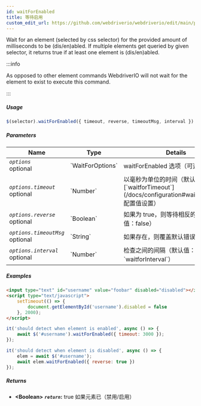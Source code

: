 ```yaml
---
id: waitForEnabled
title: 等待启用
custom_edit_url: https://github.com/webdriverio/webdriverio/edit/main/packages/webdriverio/src/commands/element/waitForEnabled.ts
---
```


Wait for an element (selected by css selector) for the provided amount of
milliseconds to be (dis/en)abled. If multiple elements get queried by given
selector, it returns true if at least one element is (dis/en)abled.

:::info

As opposed to other element commands WebdriverIO will not wait for the element
to exist to execute this command.

:::

##### Usage

```js
$(selector).waitForEnabled({ timeout, reverse, timeoutMsg, interval })
```

##### Parameters

<table>
  <thead>
    <tr>
      <th>Name</th><th>Type</th><th>Details</th>
    </tr>
  </thead>
  <tbody>
    <tr>
      <td><code><var>options</var></code><br /><span className="label labelWarning">optional</span></td>
      <td>`WaitForOptions`</td>
      <td>waitForEnabled 选项（可选）</td>
    </tr>
    <tr>
      <td><code><var>options.timeout</var></code><br /><span className="label labelWarning">optional</span></td>
      <td>`Number`</td>
      <td>以毫秒为单位的时间（默认值基于 [`waitforTimeout`](/docs/configuration#waitfortimeout) 配置值设置）</td>
    </tr>
    <tr>
      <td><code><var>options.reverse</var></code><br /><span className="label labelWarning">optional</span></td>
      <td>`Boolean`</td>
      <td>如果为 true，则等待相反的结果（默认值：false）</td>
    </tr>
    <tr>
      <td><code><var>options.timeoutMsg</var></code><br /><span className="label labelWarning">optional</span></td>
      <td>`String`</td>
      <td>如果存在，则覆盖默认错误消息</td>
    </tr>
    <tr>
      <td><code><var>options.interval</var></code><br /><span className="label labelWarning">optional</span></td>
      <td>`Number`</td>
      <td>检查之间的间隔（默认值：`waitforInterval`）</td>
    </tr>
  </tbody>
</table>

##### Examples

```html title="index.html"
<input type="text" id="username" value="foobar" disabled="disabled"></input>
<script type="text/javascript">
    setTimeout(() => {
        document.getElementById('username').disabled = false
    }, 2000);
</script>
```

```js title="waitForEnabledExample.js"
it('should detect when element is enabled', async () => {
    await $('#username').waitForEnabled({ timeout: 3000 });
});

it('should detect when element is disabled', async () => {
    elem = await $('#username');
    await elem.waitForEnabled({ reverse: true })
});
```

##### Returns

- **&lt;Boolean&gt;**
            **<code><var>return</var></code>:**  true     如果元素已（禁用/启用）    